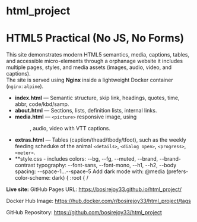 # html_project
# HTML5 Practical (No JS, No Forms)
This site demonstrates modern HTML5 semantics, media,
captions, tables, and accessible micro-elements through a orphanage website
it includes multiple pages, styles, and media assets (images, audio, video, and captions).  
The site is served using **Nginx** inside a lightweight Docker container (`nginx:alpine`).

- **index.html** — Semantic structure, skip link, headings,
quotes, time, abbr, code/kbd/samp.
- **about.html** — Sections, lists, definition lists, internal
links.
- **media.html** — `<picture>` responsive image, using <figure>, audio, video
with VTT captions.
- **extras.html** — Tables (caption/thead/tbody/tfoot), such as the weekly feeding scheduke of the animal
`<details>`, `<dialog open>`, `<progress>`, `<meter>`.
- **style.css - includes colors: --bg, --fg, --muted, --brand, --brand-contrast
typography: --font-sans, --font-mono, --h1, --h2, --body
spacing: --space-1…--space-5
Add dark mode with:
@media (prefers-color-scheme: dark) {
:root { /

**Live site:** 
GitHub Pages URL: https://bosirejoy33.github.io/html_project/

Docker Hub Image: https://hub.docker.com/r/bosirejoy33/html_project/tags

GitHub Repository:  https://github.com/bosirejoy33/html_project

